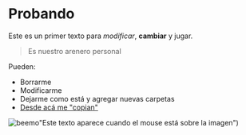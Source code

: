# Probando

Este es un primer texto para *modificar*, **cambiar** y jugar.

> Es nuestro arenero personal

Pueden:

- Borrarme
- Modificarme
- Dejarme como está y agregar nuevas carpetas
- [Desde acá me "copian"](http://youtu.be/bcQwIxRcaYs)

![beemo](http://youtu.be/bcQwIxRcaYs)"Este texto aparece cuando el mouse está sobre la imagen")

